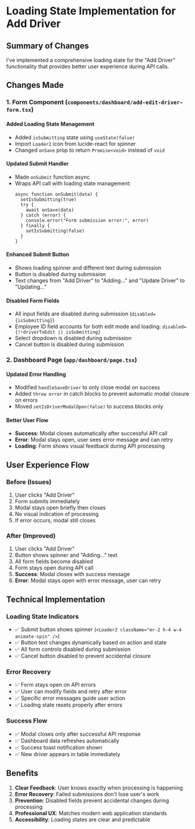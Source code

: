 # Loading State Implementation for Add Driver

## Summary of Changes

I've implemented a comprehensive loading state for the "Add Driver" functionality that provides better user experience during API calls.

## Changes Made

### 1. Form Component (`components/dashboard/add-edit-driver-form.tsx`)

#### Added Loading State Management
- Added `isSubmitting` state using `useState(false)`
- Import `Loader2` icon from lucide-react for spinner
- Changed `onSave` prop to return `Promise<void>` instead of `void`

#### Updated Submit Handler
- Made `onSubmit` function async
- Wraps API call with loading state management:
  ```tsx
  async function onSubmit(data) {
    setIsSubmitting(true)
    try {
      await onSave(data)
    } catch (error) {
      console.error("Form submission error:", error)
    } finally {
      setIsSubmitting(false)
    }
  }
  ```

#### Enhanced Submit Button
- Shows loading spinner and different text during submission
- Button is disabled during submission
- Text changes from "Add Driver" to "Adding..." and "Update Driver" to "Updating..."

#### Disabled Form Fields
- All input fields are disabled during submission (`disabled={isSubmitting}`)
- Employee ID field accounts for both edit mode and loading: `disabled={!!driverToEdit || isSubmitting}`
- Select dropdown is disabled during submission
- Cancel button is disabled during submission

### 2. Dashboard Page (`app/dashboard/page.tsx`)

#### Updated Error Handling
- Modified `handleSaveDriver` to only close modal on success
- Added `throw error` in catch blocks to prevent automatic modal closure on errors
- Moved `setIsDriverModalOpen(false)` to success blocks only

#### Better User Flow
- **Success**: Modal closes automatically after successful API call
- **Error**: Modal stays open, user sees error message and can retry
- **Loading**: Form shows visual feedback during API processing

## User Experience Flow

### Before (Issues)
1. User clicks "Add Driver"
2. Form submits immediately
3. Modal stays open briefly then closes
4. No visual indication of processing
5. If error occurs, modal still closes

### After (Improved)
1. User clicks "Add Driver" 
2. Button shows spinner and "Adding..." text
3. All form fields become disabled
4. Form stays open during API call
5. **Success**: Modal closes with success message
6. **Error**: Modal stays open with error message, user can retry

## Technical Implementation

### Loading State Indicators
- ✅ Submit button shows spinner (`<Loader2 className="mr-2 h-4 w-4 animate-spin" />`)
- ✅ Button text changes dynamically based on action and state
- ✅ All form controls disabled during submission
- ✅ Cancel button disabled to prevent accidental closure

### Error Recovery
- ✅ Form stays open on API errors
- ✅ User can modify fields and retry after error
- ✅ Specific error messages guide user action
- ✅ Loading state resets properly after errors

### Success Flow
- ✅ Modal closes only after successful API response
- ✅ Dashboard data refreshes automatically
- ✅ Success toast notification shown
- ✅ New driver appears in table immediately

## Benefits

1. **Clear Feedback**: User knows exactly when processing is happening
2. **Error Recovery**: Failed submissions don't lose user's work
3. **Prevention**: Disabled fields prevent accidental changes during processing
4. **Professional UX**: Matches modern web application standards
5. **Accessibility**: Loading states are clear and predictable
